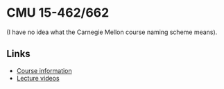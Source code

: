 # CMU 15-462/662
(I have no idea what the Carnegie Mellon course naming scheme means).

## Links
* [Course information](http://15462.courses.cs.cmu.edu/fall2020/courseinfo)
* [Lecture videos](https://www.youtube.com/playlist?list=PL9_jI1bdZmz2emSh0UQ5iOdT2xRHFHL7E)
